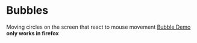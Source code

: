 # Bubbles
Moving circles on the screen that react to mouse movement
[Bubble Demo](https://blairjackson.github.io/Bubbles/)
**only works in firefox**

